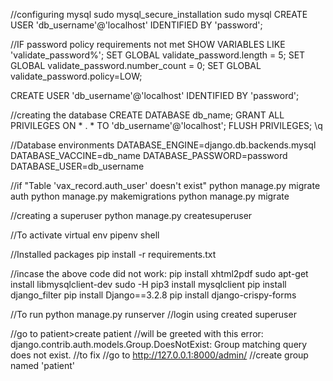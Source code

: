 //configuring mysql
sudo mysql_secure_installation
sudo mysql
CREATE USER 'db_username'@'localhost' IDENTIFIED BY 'password';

//IF password policy requirements not met
SHOW VARIABLES LIKE 'validate_password%';
SET GLOBAL validate_password.length = 5;
SET GLOBAL validate_password.number_count = 0;
SET GLOBAL validate_password.policy=LOW;

CREATE USER 'db_username'@'localhost' IDENTIFIED BY 'password';

//creating the database
CREATE DATABASE db_name;
GRANT ALL PRIVILEGES ON * . * TO 'db_username'@'localhost';
FLUSH PRIVILEGES;
\q

//Database environments
DATABASE_ENGINE=django.db.backends.mysql
DATABASE_VACCINE=db_name
DATABASE_PASSWORD=password 
DATABASE_USER=db_username

//if "Table 'vax_record.auth_user' doesn't exist"
python manage.py migrate auth
python manage.py makemigrations
python manage.py migrate

//creating a superuser
python manage.py createsuperuser

//To activate virtual env
pipenv shell

//Installed packages
pip install -r requirements.txt 

//incase the above code did not work:
pip install xhtml2pdf
sudo apt-get install libmysqlclient-dev
sudo -H pip3 install mysqlclient
pip install django_filter
pip install Django==3.2.8
pip install django-crispy-forms

//To run
python manage.py runserver
//login using created superuser

//go to patient>create patient
//will be greeted with this error: django.contrib.auth.models.Group.DoesNotExist: Group matching query does not exist.
//to fix
//go to http://127.0.0.1:8000/admin/
//create group named 'patient'
